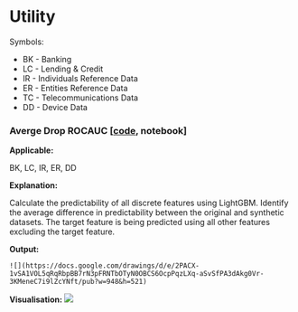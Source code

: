 # Utility

Symbols:
-  BK - Banking
-  LC - Lending & Credit
-  IR - Individuals Reference Data
-  ER - Entities Reference Data
-  TC - Telecommunications Data
-  DD - Device Data


### Averge Drop ROCAUC [[code](https://github.com/datasprint/evaluation-metrics/blob/master/utility/average-drop-rocauc.py), notebook]
**Applicable:**

BK, LC, IR, ER, DD

**Explanation:**

Calculate the predictability of all discrete features using LightGBM. Identify the average difference in predictability between the original and synthetic datasets. The target feature is being predicted using all other features excluding the target feature. 

**Output:**

```
![](https://docs.google.com/drawings/d/e/2PACX-1vSA1VOL5qRqRbpBB7rN3pFRNTbOTyN0OBCS6OcpPqzLXq-aSvSfPA3dAkg0Vr-3KMeneC7i9lZcYNft/pub?w=948&h=521)
 ```

**Visualisation:**
![](https://docs.google.com/drawings/d/e/2PACX-1vRP_NpXXuswdGtb7X6DWD0eeUCCratygZ31aUsn8iNZTVVs-T4msVFeuc7jyLbU9DIy71N5BULnOSqO/pub?w=896&h=613)




